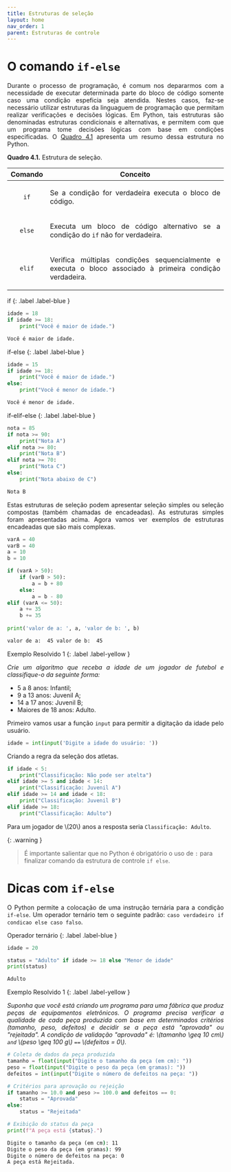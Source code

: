 ```yaml
---
title: Estruturas de seleção
layout: home
nav_order: 1
parent: Estruturas de controle
---
```


<!--Don't delete this script-->
<script src = "https://polyfill.io/v3/polyfill.min.js?features=es6"></script>
<script id = "MathJax-script" async src="https://cdn.jsdelivr.net/npm/mathjax@3/es5/tex-mml-chtml.js"></script>
<!--Don't delete this script-->

<h1>O comando <code>if-else</code></h1>

<p align = "justify">
Durante o processo de programação, é comum nos depararmos com a necessidade de executar determinada parte do bloco de código somente caso uma condição espeficia seja atendida. Nestes casos, faz-se necessário utilizar estruturas da linguaguem de programação que permitam realizar verificações e decisões lógicas. Em Python, tais estruturas são denominadas estruturas condicionais e alternativas, e permitem com que um programa tome decisões lógicas com base em condições especificadas. O <a href = "#qua41">Quadro 4.1</a> apresenta um resumo dessa estrutura no Python.
</p>

<p align = "justify" id = "qua41"><b>Quadro 4.1.</b> Estrutura de seleção.</p>
<table>
<thead>
  <tr>
    <th>Comando</th>
    <th>Conceito</th>
  </tr>
</thead>
<tbody>
  <tr>
    <td><center><code>if</code></center></td>
    <td><p align = "justify">Se a condição for verdadeira executa o bloco de código.</p></td>
  </tr>
  <tr>
    <td><center><code>else</code></center></td>
    <td><p align = "justify">Executa um bloco de código alternativo se a condição do <code>if</code> não for verdadeira.</p></td>
  </tr>
  <tr>
    <td><center><code>elif</code></center></td>
    <td><p align = "justify">Verifica múltiplas condições sequencialmente e executa o bloco associado à primeira condição verdadeira.</p></td>
  </tr>
</tbody>
</table>

if
{: .label .label-blue }

```python
idade = 18
if idade >= 18:
    print("Você é maior de idade.")
```
```cmd
Você é maior de idade.
```

if-else
{: .label .label-blue }

```python
idade = 15
if idade >= 18:
    print("Você é maior de idade.")
else:
    print("Você é menor de idade.")
```
```cmd
Você é menor de idade.
```

if-elif-else
{: .label .label-blue }

```python
nota = 85
if nota >= 90:
    print("Nota A")
elif nota >= 80:
    print("Nota B")
elif nota >= 70:
    print("Nota C")
else:
    print("Nota abaixo de C")
```
```cmd
Nota B
```

<p align = "justify">
Estas estruturas de seleção podem apresentar seleção simples ou seleção compostas (também chamadas de encadeadas). As estruturas simples foram apresentadas acima. Agora vamos ver exemplos de estruturas encadeadas que são mais complexas.
</p>

```python
varA = 40
varB = 40
a = 10
b = 10

if (varA > 50):
    if (varB > 50):
        a = b + 80 
    else:
        a = b - 80
elif (varA <= 50):
    a += 35
    b += 35
    
print('valor de a: ', a, 'valor de b: ', b)
```
```cmd
valor de a:  45 valor de b:  45
```


Exemplo Resolvido 1
{: .label .label-yellow }

<p align = "justify">
    <i>
    Crie um algoritmo que receba a idade de um jogador de futebol e classifique-o da seguinte forma:
    </i>
</p>

<ul>
  <li>5 a 8 anos: Infantil;</li>
  <li>9 a 13 anos: Juvenil A;</li>
  <li>14 a 17 anos: Juvenil B;</li>
  <li>Maiores de 18 anos: Adulto.</li>
</ul>

<p align = "justify">
Primeiro vamos usar a função <code>input</code> para permitir a digitação da idade pelo usuário.
</p>

```python
idade = int(input('Digite a idade do usuário: '))
```
<p align = "justify">
Criando a regra da seleção dos atletas.
</p>

```python
if idade < 5:
    print("Classificação: Não pode ser atelta")
elif idade >= 5 and idade < 14: 
    print("Classificação: Juvenil A")
elif idade >= 14 and idade < 18: 
    print("Classificação: Juvenil B")
elif idade >= 18: 
    print("Classificação: Adulto")
```

<p align = "justify">
Para um jogador de \(20\) anos a resposta seria <code>Classificação: Adulto</code>.
</p>

{: .warning }
> É importante salientar que no Python é obrigatório o uso de `:` para finalizar comando da estrutura de controle `if else`. 


<h1>Dicas com <code>if-else</code></h1>

<p align = "justify">
O Python permite a colocação de uma instrução ternária para a condição <code>if-else</code>. Um operador ternário tem o seguinte padrão: <code>caso verdadeiro if condicao else caso falso</code>.
</p>

Operador ternário
{: .label .label-blue }

```python
idade = 20

status = "Adulto" if idade >= 18 else "Menor de idade"
print(status)
```
```cmd
Adulto
```

Exemplo Resolvido 1
{: .label .label-yellow }

<p align = "justify">
    <i>
    Suponha que você está criando um programa para uma fábrica que produz peças de equipamentos eletrônicos. O programa precisa verificar a qualidade de cada peça produzida com base em determinados critérios (tamanho, peso, defeitos) e decidir se a peça está "aprovada" ou "rejeitada". A condição de validação "aprovada" é: \(tamanho \geq 10 cm\) <code>and</code> \(peso \geq 100 g\) <code>==</code> \(defeitos = 0\).
    </i>
</p>

```python
# Coleta de dados da peça produzida
tamanho = float(input("Digite o tamanho da peça (em cm): "))
peso = float(input("Digite o peso da peça (em gramas): "))
defeitos = int(input("Digite o número de defeitos na peça: "))

# Critérios para aprovação ou rejeição
if tamanho >= 10.0 and peso >= 100.0 and defeitos == 0:
    status = "Aprovada"
else:
    status = "Rejeitada"

# Exibição do status da peça
print(f"A peça está {status}.")
```
```cmd
Digite o tamanho da peça (em cm): 11
Digite o peso da peça (em gramas): 99
Digite o número de defeitos na peça: 0
A peça está Rejeitada.
```

